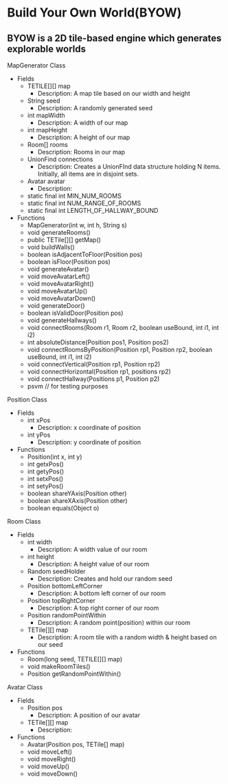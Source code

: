 # Build Your Own World(BYOW)

## BYOW is a 2D tile-based engine which generates explorable worlds

MapGenerator Class
* Fields
   * TETILE[][] map
      * Description: A map tile based on our width and height
   * String seed
      * Description: A randomly generated seed
   * int mapWidth
      * Description: A width of our map
   * int mapHeight
      * Description: A height of our map
   * Room[] rooms
      * Description: Rooms in our map
   * UnionFind connections
      * Description: Creates a UnionFInd data structure holding N items. Initially, all items are in disjoint sets.
   * Avatar avatar
      * Description:
   * static final int MIN_NUM_ROOMS
   * static final int NUM_RANGE_OF_ROOMS
   * static final int LENGTH_OF_HALLWAY_BOUND
* Functions
   * MapGenerator(int w, int h, String s)
   * void generateRooms()
   * public TETile[][] getMap()
   * void buildWalls()
   * boolean isAdjacentToFloor(Position pos)
   * boolean isFloor(Position pos)
   * void generateAvatar()
   * void moveAvatarLeft()
   * void moveAvatarRight()
   * void moveAvatarUp()
   * void moveAvatarDown()
   * void generateDoor()
   * boolean isValidDoor(Position pos)
   * void generateHallways()
   * void connectRooms(Room r1, Room r2, boolean useBound, int i1, int i2)
   * int absoluteDistance(Position pos1, Position pos2)
   * void connectRoomsByPosition(Position rp1, Position rp2, boolean useBound, int i1, int i2)
   * void connectVertical(Position rp1, Position rp2)
   * void connectHorizontal(Position rp1, positions rp2)
   * void connectHallway(Positions p1, Position p2)
   * psvm // for testing purposes


Position Class
* Fields
   * int xPos
      * Description: x coordinate of position
   * int yPos
      * Description: y coordinate of position
* Functions
   * Position(int x, int y)
   * int getxPos()
   * int getyPos()
   * int setxPos()
   * int setyPos()
   * boolean shareYAxis(Position other)
   * boolean shareXAxis(Position other)
   * boolean equals(Object o)


Room Class
* Fields
   * int width
      * Description: A width value of our room
   * int height
      * Description: A height value of our room
   * Random seedHolder
      * Description: Creates and hold our random seed
   * Position bottomLeftCorner
      * Description: A bottom left corner of our room
   * Position topRightCorner
      * Description: A top right corner of our room
   * Position randomPointWithin
      * Description: A random point(position) within our room
   * TETile[][] map
      * Description: A room tile with a random width & height based on our seed
* Functions
   * Room(long seed, TETILE[][] map)
   * void makeRoomTiles()
   * Position getRandomPointWithin()


Avatar Class
* Fields
   * Position pos
      * Description: A position of our avatar
   * TETile[][] map
      * Description: 
* Functions
   * Avatar(Position pos, TETile[] map)
   * void moveLeft()
   * void moveRight()
   * void moveUp()
   * void moveDown()
